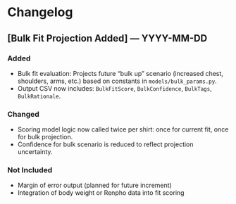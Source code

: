 # Changelog

## [Bulk Fit Projection Added] — YYYY-MM-DD

### Added
- Bulk fit evaluation: Projects future “bulk up” scenario (increased chest, shoulders, arms, etc.) based on constants in `models/bulk_params.py`.
- Output CSV now includes: `BulkFitScore`, `BulkConfidence`, `BulkTags`, `BulkRationale`.

### Changed
- Scoring model logic now called twice per shirt: once for current fit, once for bulk projection.
- Confidence for bulk scenario is reduced to reflect projection uncertainty.

### Not Included
- Margin of error output (planned for future increment)
- Integration of body weight or Renpho data into fit scoring
